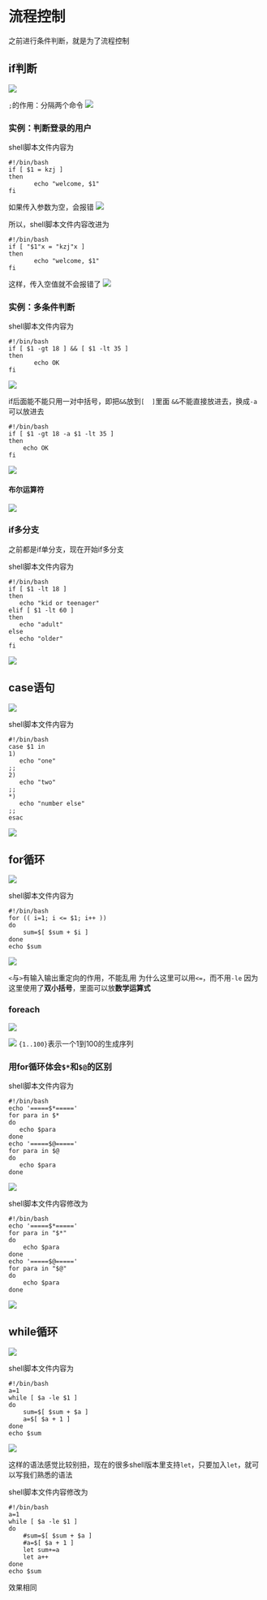 # 流程控制

之前进行条件判断，就是为了流程控制

## if判断

![](resources/2023-01-15-21-32-45.png)

```;```的作用：分隔两个命令
![](resources/2023-01-15-21-34-43.png)

### 实例：判断登录的用户

shell脚本文件内容为
 ```shell
#!/bin/bash
if [ $1 = kzj ]
then
        echo "welcome, $1"
fi
 ```
如果传入参数为空，会报错
![](resources/2023-01-15-21-39-46.png)

所以，shell脚本文件内容改进为
 ```shell
#!/bin/bash
if [ "$1"x = "kzj"x ]
then
        echo "welcome, $1"
fi
 ```
这样，传入空值就不会报错了
![](resources/2023-01-15-21-43-48.png)

### 实例：多条件判断

shell脚本文件内容为
 ```shell
#!/bin/bash
if [ $1 -gt 18 ] && [ $1 -lt 35 ]
then
        echo OK
fi
 ```
![](resources/2023-01-15-21-50-54.png)

if后面能不能只用一对中括号，即把```&&```放到```[  ]```里面
```&&```不能直接放进去，换成```-a```可以放进去
```shell
#!/bin/bash
if [ $1 -gt 18 -a $1 -lt 35 ]
then
	echo OK
fi
 ```
![](resources/2023-01-15-21-55-24.png)

#### 布尔运算符

![](resources/2023-01-15-21-56-45.png)

### if多分支

之前都是if单分支，现在开始if多分支

shell脚本文件内容为
 ```shell
#!/bin/bash
if [ $1 -lt 18 ]
then
	echo "kid or teenager"  
elif [ $1 -lt 60 ]
then
	echo "adult"
else
	echo "older"
fi
 ```
![](resources/2023-01-15-22-08-52.png)

## case语句

![](resources/2023-01-15-22-14-21.png)

shell脚本文件内容为
 ```shell
#!/bin/bash
case $1 in
1)
	echo "one"
;;
2)
	echo "two"
;;
*)
	echo "number else"
;;
esac
```
![](resources/2023-01-15-22-18-24.png)

## for循环

![](resources/2023-01-16-21-10-43.png)

shell脚本文件内容为
```shell
#!/bin/bash
for (( i=1; i <= $1; i++ ))
do
	sum=$[ $sum + $i ]
done
echo $sum
 ```
![](resources/2023-01-16-21-15-51.png)

```<```与```>```有输入输出重定向的作用，不能乱用
为什么这里可以用```<=```，而不用```-le```
因为这里使用了**双小括号**，里面可以放**数学运算式**

### foreach

![](resources/2023-01-16-21-23-49.png)

![](resources/2023-01-16-21-28-02.png)
```{1..100}```表示一个1到100的生成序列

### 用for循环体会```$*```和```$@```的区别

shell脚本文件内容为
 ```shell
#!/bin/bash
echo '=====$*====='
for para in $*
do
	echo $para
done
echo '=====$@====='
for para in $@
do
	echo $para
done
```
![](resources/2023-01-16-21-32-57.png)

shell脚本文件内容修改为
```shell
#!/bin/bash
echo '=====$*====='
for para in "$*"
do
	echo $para
done
echo '=====$@====='
for para in "$@"
do
	echo $para
done
```
![](resources/2023-01-16-21-34-35.png)

## while循环

![](resources/2023-01-16-21-36-50.png)

shell脚本文件内容为
```shell
#!/bin/bash
a=1
while [ $a -le $1 ]
do
	sum=$[ $sum + $a ]
	a=$[ $a + 1 ]
done
echo $sum
```
![](resources/2023-01-16-21-40-56.png)

这样的语法感觉比较别扭，现在的很多shell版本里支持```let```，只要加入```let```，就可以写我们熟悉的语法

shell脚本文件内容修改为
```shell
#!/bin/bash
a=1
while [ $a -le $1 ]
do
	#sum=$[ $sum + $a ]
	#a=$[ $a + 1 ]
	let sum+=a
	let a++
done
echo $sum
```
效果相同

